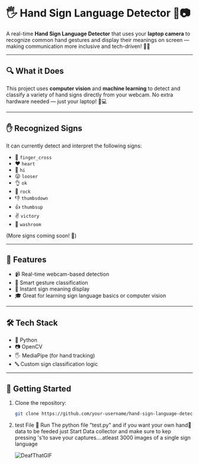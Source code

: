 # 🖐️ Hand Sign Language Detector 🤖📷

A real-time **Hand Sign Language Detector** that uses your **laptop camera** to recognize common hand gestures and display their meanings on screen — making communication more inclusive and tech-driven! 💬✨

---

## 🔍 What it Does

This project uses **computer vision** and **machine learning** to detect and classify a variety of hand signs directly from your webcam. No extra hardware needed — just your laptop! 🧠💻

---

## ✋ Recognized Signs

It can currently detect and interpret the following signs:

- 🤞 `finger_cross`  
- ❤️ `heart`  
- 👋 `hi`  
- 😜 `looser`  
- 👌 `ok`  
- 🤘 `rock`  
- 👎 `thumbsdown`  
- 👍 `thumbsup`  
- ✌️ `victory`  
- 🚻 `washroom`  

(More signs coming soon! 🔄)

---

## 🎯 Features

- 📹 Real-time webcam-based detection  
- 🧠 Smart gesture classification  
- 🔡 Instant sign meaning display   
- 🎓 Great for learning sign language basics or computer vision  

---

## 🛠️ Tech Stack

- 🐍 Python  
- 📷 OpenCV  
- 🖐️ MediaPipe (for hand tracking)  
- 🔤 Custom sign classification logic  

---

## 🚀 Getting Started

1. Clone the repository:
   ```bash
   git clone https://github.com/your-username/hand-sign-language-detector.git

2. test File 🧪
   Run The python file "test.py" and if you want your own hand🤚 data to be feeded just Start Data collector and make sure to kep pressing 's'to save your captures....atleast 3000 images of a single sign language



   ![DeafThatGIF](https://github.com/user-attachments/assets/f31edaa7-6833-429b-94fe-9a0bfc13f7bb)

